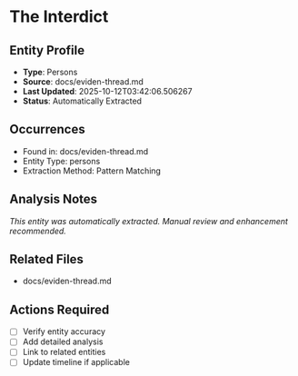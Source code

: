 # The Interdict

## Entity Profile
- **Type**: Persons
- **Source**: docs/eviden-thread.md
- **Last Updated**: 2025-10-12T03:42:06.506267
- **Status**: Automatically Extracted

## Occurrences
- Found in: docs/eviden-thread.md
- Entity Type: persons
- Extraction Method: Pattern Matching

## Analysis Notes
*This entity was automatically extracted. Manual review and enhancement recommended.*

## Related Files
- docs/eviden-thread.md

## Actions Required
- [ ] Verify entity accuracy
- [ ] Add detailed analysis
- [ ] Link to related entities
- [ ] Update timeline if applicable
